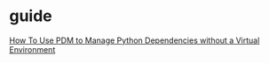 # guide
[How To Use PDM to Manage Python Dependencies without a Virtual Environment](https://youtu.be/qOIWNSTYfcc)
